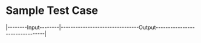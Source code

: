 # Sample Test Case

|--------Input--------|--------------------------------Output--------------------------------|
